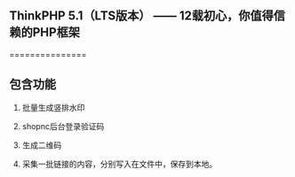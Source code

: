 ## ThinkPHP 5.1（LTS版本） —— 12载初心，你值得信赖的PHP框架
===============

## 包含功能

1. 批量生成竖排水印

2. shopnc后台登录验证码

3. 生成二维码

4. 采集一批链接的内容，分别写入在文件中，保存到本地。

